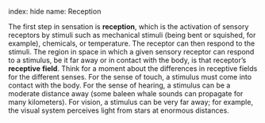 index: hide
name: Reception

The first step in sensation is  **reception**, which is the activation of sensory receptors by stimuli such as mechanical stimuli (being bent or squished, for example), chemicals, or temperature. The receptor can then respond to the stimuli. The region in space in which a given sensory receptor can respond to a stimulus, be it far away or in contact with the body, is that receptor’s  **receptive** **field**. Think for a moment about the differences in receptive fields for the different senses. For the sense of touch, a stimulus must come into contact with the body. For the sense of hearing, a stimulus can be a moderate distance away (some baleen whale sounds can propagate for many kilometers). For vision, a stimulus can be very far away; for example, the visual system perceives light from stars at enormous distances.
